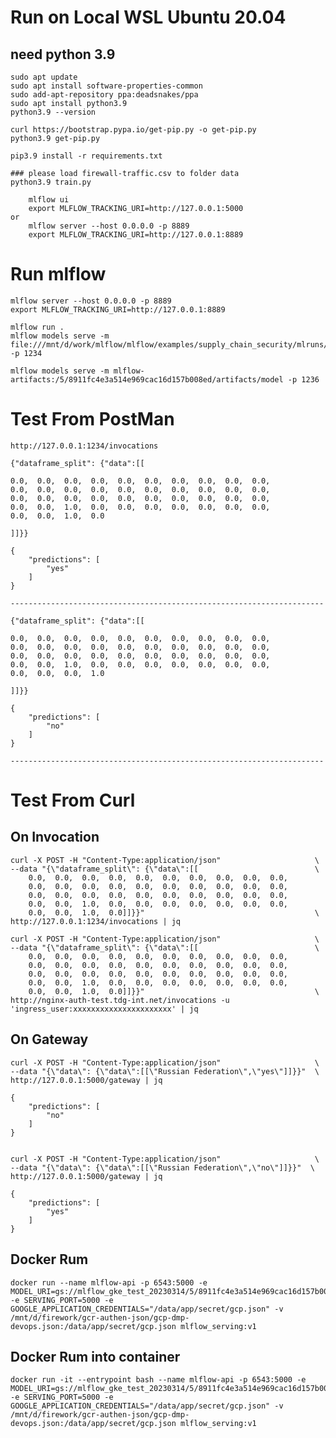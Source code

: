 # Run on Local WSL Ubuntu 20.04 
## need python 3.9


    sudo apt update
    sudo apt install software-properties-common
    sudo add-apt-repository ppa:deadsnakes/ppa
    sudo apt install python3.9
    python3.9 --version

    curl https://bootstrap.pypa.io/get-pip.py -o get-pip.py
    python3.9 get-pip.py

    pip3.9 install -r requirements.txt
    
    ### please load firewall-traffic.csv to folder data
    python3.9 train.py

        mlflow ui
        export MLFLOW_TRACKING_URI=http://127.0.0.1:5000
    or 
        mlflow server --host 0.0.0.0 -p 8889
        export MLFLOW_TRACKING_URI=http://127.0.0.1:8889

# Run mlflow

    mlflow server --host 0.0.0.0 -p 8889
    export MLFLOW_TRACKING_URI=http://127.0.0.1:8889
    
    mlflow run .
    mlflow models serve -m file:///mnt/d/work/mlflow/mlflow/examples/supply_chain_security/mlruns/0/2848e2593fc24c7cbcef69b5ad8ec148/artifacts/model -p 1234

    mlflow models serve -m mlflow-artifacts:/5/8911fc4e3a514e969cac16d157b008ed/artifacts/model -p 1236

# Test From PostMan


    http://127.0.0.1:1234/invocations

    {"dataframe_split": {"data":[[
    
    0.0,  0.0,  0.0,  0.0,  0.0,  0.0,  0.0,  0.0,  0.0,  0.0,  
    0.0,  0.0,  0.0,  0.0,  0.0,  0.0,  0.0,  0.0,  0.0,  0.0,  
    0.0,  0.0,  0.0,  0.0,  0.0,  0.0,  0.0,  0.0,  0.0,  0.0,
    0.0,  0.0,  1.0,  0.0,  0.0,  0.0,  0.0,  0.0,  0.0,  0.0,  
    0.0,  0.0,  1.0,  0.0
    
    ]]}}

    {
        "predictions": [
            "yes"
        ]
    }

    ----------------------------------------------------------------------

    {"dataframe_split": {"data":[[
    
    0.0,  0.0,  0.0,  0.0,  0.0,  0.0,  0.0,  0.0,  0.0,  0.0,  
    0.0,  0.0,  0.0,  0.0,  0.0,  0.0,  0.0,  0.0,  0.0,  0.0,  
    0.0,  0.0,  0.0,  0.0,  0.0,  0.0,  0.0,  0.0,  0.0,  0.0,
    0.0,  0.0,  1.0,  0.0,  0.0,  0.0,  0.0,  0.0,  0.0,  0.0,  
    0.0,  0.0,  0.0,  1.0
    
    ]]}}

    {
        "predictions": [
            "no"
        ]
    }

    ----------------------------------------------------------------------



# Test From Curl

## On Invocation

    curl -X POST -H "Content-Type:application/json"                     \
    --data "{\"dataframe_split\": {\"data\":[[                          \
        0.0,  0.0,  0.0,  0.0,  0.0,  0.0,  0.0,  0.0,  0.0,  0.0,  
        0.0,  0.0,  0.0,  0.0,  0.0,  0.0,  0.0,  0.0,  0.0,  0.0,  
        0.0,  0.0,  0.0,  0.0,  0.0,  0.0,  0.0,  0.0,  0.0,  0.0,
        0.0,  0.0,  1.0,  0.0,  0.0,  0.0,  0.0,  0.0,  0.0,  0.0,  
        0.0,  0.0,  1.0,  0.0]]}}"                                      \
    http://127.0.0.1:1234/invocations | jq
    
    curl -X POST -H "Content-Type:application/json"                     \
    --data "{\"dataframe_split\": {\"data\":[[                          \
        0.0,  0.0,  0.0,  0.0,  0.0,  0.0,  0.0,  0.0,  0.0,  0.0,  
        0.0,  0.0,  0.0,  0.0,  0.0,  0.0,  0.0,  0.0,  0.0,  0.0,  
        0.0,  0.0,  0.0,  0.0,  0.0,  0.0,  0.0,  0.0,  0.0,  0.0,
        0.0,  0.0,  1.0,  0.0,  0.0,  0.0,  0.0,  0.0,  0.0,  0.0,  
        0.0,  0.0,  1.0,  0.0]]}}"                                      \
    http://nginx-auth-test.tdg-int.net/invocations -u 'ingress_user:xxxxxxxxxxxxxxxxxxxxxx' | jq
## On Gateway

    curl -X POST -H "Content-Type:application/json"                     \
    --data "{\"data\": {\"data\":[[\"Russian Federation\",\"yes\"]]}}"  \
    http://127.0.0.1:5000/gateway | jq

    {
        "predictions": [
            "no"
        ]
    }


    curl -X POST -H "Content-Type:application/json"                     \
    --data "{\"data\": {\"data\":[[\"Russian Federation\",\"no\"]]}}"  \
    http://127.0.0.1:5000/gateway | jq

    {
        "predictions": [
            "yes"
        ]
    }
    

## Docker Rum

    docker run --name mlflow-api -p 6543:5000 -e MODEL_URI=gs://mlflow_gke_test_20230314/5/8911fc4e3a514e969cac16d157b008ed/artifacts/model -e SERVING_PORT=5000 -e GOOGLE_APPLICATION_CREDENTIALS="/data/app/secret/gcp.json" -v /mnt/d/firework/gcr-authen-json/gcp-dmp-devops.json:/data/app/secret/gcp.json mlflow_serving:v1

## Docker Rum into container

    docker run -it --entrypoint bash --name mlflow-api -p 6543:5000 -e MODEL_URI=gs://mlflow_gke_test_20230314/5/8911fc4e3a514e969cac16d157b008ed/artifacts/model -e SERVING_PORT=5000 -e GOOGLE_APPLICATION_CREDENTIALS="/data/app/secret/gcp.json" -v /mnt/d/firework/gcr-authen-json/gcp-dmp-devops.json:/data/app/secret/gcp.json mlflow_serving:v1